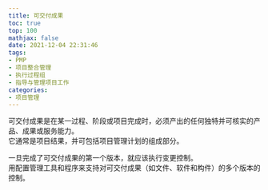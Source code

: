 ```yaml
---
title: 可交付成果
toc: true
top: 100
mathjax: false
date: 2021-12-04 22:31:46
tags:
- PMP
- 项目整合管理
- 执行过程组
- 指导与管理项目工作
categories:
- 项目管理
---
```

可交付成果是在某一过程、阶段或项目完成时，必须产出的任何独特并可核实的产品、成果或服务能力。  
它通常是项目结果，并可包括项目管理计划的组成部分。

一旦完成了可交付成果的第一个版本，就应该执行变更控制。  
用配置管理工具和程序来支持对可交付成果（如文件、软件和构件）的多个版本的控制。
